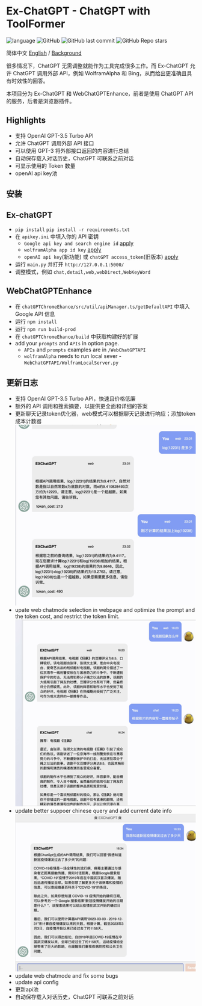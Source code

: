 # Ex-ChatGPT - ChatGPT with ToolFormer

![language](https://img.shields.io/badge/language-python-blue) ![GitHub](https://img.shields.io/github/license/circlestarzero/EX-chatGPT) ![GitHub last commit](https://img.shields.io/github/last-commit/circlestarzero/EX-chatGPT) ![GitHub Repo stars](https://img.shields.io/github/stars/circlestarzero/EX-chatGPT?style=social)

简体中文 [English](./README.en.md) / [Background](./BACKGROUND.md)

很多情况下，ChatGPT 无需调整就能作为工具完成很多工作。而 Ex-ChatGPT 允许 ChatGPT 调用外部 API，例如 WolframAlpha 和 Bing，从而给出更准确且具有时效性的回答。

本项目分为 Ex-ChatGPT 和 WebChatGPTEnhance，前者是使用 ChatGPT API 的服务，后者是浏览器插件。

## Highlights

- 支持 OpenAI GPT-3.5 Turbo API
- 允许 ChatGPT 调用外部 API 接口
- 可以使用 GPT-3 将外部接口返回的内容进行总结
- 自动保存载入对话历史，ChatGPT 可联系之前对话
- 可显示使用的 Token 数量
- openAI api key池
## 安装

## Ex-chatGPT
- `pip install`
`pip install -r requirements.txt`
- 在 `apikey.ini` 中填入你的 API 密钥
  - `Google api key and search engine id` [apply](https://developers.google.com/custom-search/v1/overview?hl=en)
  - `wolframAlpha app id key` [apply](https://products.wolframalpha.com/api/)
  - `openAI api key`(新功能) 或 `chatGPT access_token`(旧版本) [apply](https://platform.openai.com)
- 运行 `main.py` 并打开 `http://127.0.0.1:5000/`
- 调整模式，例如 `chat,detail,web,webDirect,WebKeyWord`

## WebChatGPTEnhance

- 在 `chatGPTChromeEhance/src/util/apiManager.ts/getDefaultAPI` 中填入 Google API 信息
- 运行 `npm install`
- 运行 `npm run build-prod`
- 在 `chatGPTChromeEhance/build` 中获取构建好的扩展
- add your `prompts` and `APIs` in option page.
  - `APIs` and `prompts` examples are in `/WebChatGPTAPI`
  - `wolframAlpha` needs to run local sever - `WebChatGPTAPI/WolframLocalServer.py`

## 更新日志

- 支持 OpenAI GPT-3.5 Turbo API，快速且价格低廉
- 额外的 API 调用和搜索摘要，以提供更全面和详细的答案
- 更新聊天记录token优化器，web模式可以根据聊天记录进行响应；添加token成本计数器
![history](img/webHistory.jpg)
- upate web chatmode selection in webpage and optimize the prompt and the token cost, and restrict the token limit.
![mode](img/mode.jpg)
- update better suppoer chinese query and add current date info
![date](img/date.jpg)
- update web chatmode and fix some bugs
- update api config
- 更新api池
- 自动保存载入对话历史，ChatGPT 可联系之前对话
